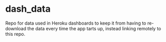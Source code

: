 # dash_data

Repo for data used in Heroku dashboards to keep it from having to re-download the data every time the app tarts up, instead linking remotely to this repo.